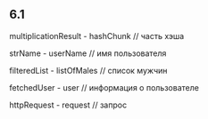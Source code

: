 ## 6.1

multiplicationResult - hashChunk // часть хэша

strName - userName // имя пользователя

filteredList - listOfMales // список мужчин

fetchedUser - user // информация о пользователе

httpRequest - request // запрос